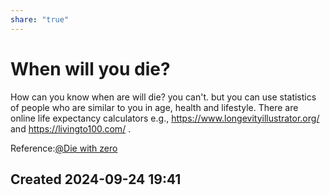 ```yaml
---
share: "true"
---
```


# When will you die?
How can you know when are will die? you can't.
but you can use statistics of people who are similar to you in age, health and lifestyle. There are online life expectancy calculators e.g., https://www.longevityillustrator.org/ and https://livingto100.com/ .


Reference:[@Die with zero](./@Die%20with%20zero.md)


## Created 2024-09-24 19:41
